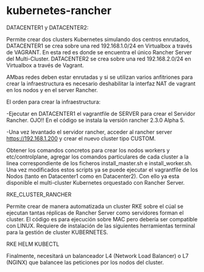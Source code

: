 # kubernetes-rancher

DATACENTER1 y DATACENTER2:

Permite crear dos clusters Kubernetes simulando dos centros enrutados, DATACENTER1 se crea sobre una red 192.168.1.0/24 en Virtualbox a través de VAGRANT. En esta red es donde se encuentra el único Rancher Server del Multi-Cluster.
DATACENTER2 se crea sobre una red 192.168.2.0/24 en Virtualbox a través de Vagrant.

AMbas redes deben estar enrutadas y si se utilizan varios anfitriones para crear la infraestructura es necesario deshabilitar la interfaz NAT de vagrant en los nodos y en el server Rancher.

El orden para crear la infraestructura:

-Ejecutar en DATACENTER1 el vagrantfile de SERVER para crear el Servidor Rancher. OJO!! En el código se instala la versión rancher 2.3.0 Alpha 5.

-Una vez levantado el servidor rancher, acceder al rancher server https://192.168.1.200 y crear el nuevo cluster tipo CUSTOM.

Obtener los comandos concretos para crear los nodos workers y etc/controlplane, agregar los comandos particulares de cada cluster a la linea correspondiente de los ficheros install_master.sh e install_worker.sh. Una vez modificados estos scripts ya se puede ejecutar el vagrantfile de los Nodos (tanto en Datacenter1 como en Datacenter2). Con ello ya esta disponible el multi-cluster Kubernetes orquestado con Rancher Server.


RKE_CLUSTER_RANCHER 

Permite crear de manera automatizada un cluster RKE sobre el cúal se ejecutan tantas réplicas de Rancher Server como servidores forman el cluster.
El código es para ejecución sobre MAC pero debería ser compatible con LINUX.
Requiere de instalación de las siguientes herramientas terminal para la gestión de cluster KUBERNETES.

RKE
HELM 
KUBECTL

Finalmente, necesitará un balanceador L4 (Network Load Balancer) o L7 (NGINX) que balancee las peticiones por los nodos del cluster.
